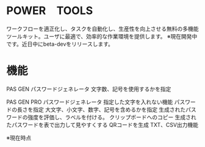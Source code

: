 # POWER　TOOLS
ワークフローを適正化し、タスクを自動化し、生産性を向上させる無料の多機能ツールキット。ユーザに最適で、効率的な作業環境を提供します。
※現在開発中です。近日中にbeta-devをリリースします。
# 機能
PAS GEN
パスワードジェネレータ
文字数、記号を使用するかを指定

PAS GEN PRO
パスワードジェネレータ
指定した文字を入れない機能
パスワードの長さを指定 
大文字、小文字、数字、記号を含めるかを指定
生成されたパスワードの強度を評価し、ラベルを付ける。
クリップボードへのコピー
生成されたパスワードを表で出力して見やすくする
QRコードを生成
TXT、CSV出力機能

※現在時点
